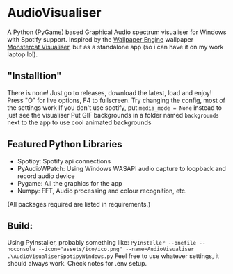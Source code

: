 # AudioVisualiser
A Python (PyGame) based Graphical Audio spectrum visualiser for Windows with Spotify support. Inspired by the [Wallpaper Engine](https://www.wallpaperengine.io/en) wallpaper [Monstercat Visualiser](https://steamcommunity.com/sharedfiles/filedetails/?id=1278092907), but as a standalone app (so i can have it on my work laptop lol). 

## "Installtion"
There is none! Just go to releases, download the latest, load and enjoy!
Press "O" for live options, F4 to fullscreen.
Try changing the config, most of the settings work
If you don't use spotify, put `media_mode = None` instead to just see the visualiser
Put GIF backgrounds in a folder named `backgrounds` next to the app to use cool animated backgrounds

## Featured Python Libraries
- Spotipy: Spotify api connections
- PyAudioWPatch: Using Windows WASAPI audio capture to loopback and record audio device
- Pygame: All the graphics for the app
- Numpy: FFT, Audio processing and colour recognition, etc.

(All packages required are listed in requirements.)

## Build: 
Using PyInstaller, probably something like:
`PyInstaller --onefile --noconsole --icon="assets/ico/ico.png" --name=AudioVisualiser .\AudioVisualiserSpotipyWindows.py`
Feel free to use whatever settings, it should always work. Check notes for .env setup.